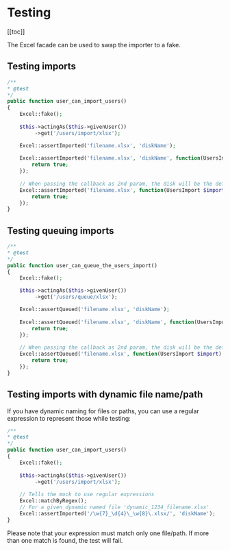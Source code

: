 # Testing

[[toc]]

The Excel facade can be used to swap the importer to a fake.

## Testing imports

```php
/**
* @test
*/
public function user_can_import_users() 
{
    Excel::fake();
    
    $this->actingAs($this->givenUser())
         ->get('/users/import/xlsx');

    Excel::assertImported('filename.xlsx', 'diskName');
    
    Excel::assertImported('filename.xlsx', 'diskName', function(UsersImport $import) {
        return true;
    });
    
    // When passing the callback as 2nd param, the disk will be the default disk.
    Excel::assertImported('filename.xlsx', function(UsersImport $import) {
        return true;
    });
}
```

## Testing queuing imports

```php
/**
* @test
*/
public function user_can_queue_the_users_import() 
{
    Excel::fake();

    $this->actingAs($this->givenUser())
         ->get('/users/queue/xlsx');

    Excel::assertQueued('filename.xlsx', 'diskName');
    
    Excel::assertQueued('filename.xlsx', 'diskName', function(UsersImport $import) {
        return true;
    });
    
    // When passing the callback as 2nd param, the disk will be the default disk.
    Excel::assertQueued('filename.xlsx', function(UsersImport $import) {
        return true;
    });
}
```

## Testing imports with dynamic file name/path

If you have dynamic naming for files or paths, you can use a regular expression to represent those while testing:

```php
/**
* @test
*/
public function user_can_import_users() 
{
    Excel::fake();
    
    $this->actingAs($this->givenUser())
         ->get('/users/import/xlsx');
    
    // Tells the mock to use regular expressions
    Excel::matchByRegex(); 
    // For a given dynamic named file 'dynamic_1234_filename.xlsx'
    Excel::assertImported('/\w{7}_\d{4}\_\w{8}\.xlsx/', 'diskName');
}
```
Please note that your expression must match only one file/path. If more than one match is found, the test will fail.

